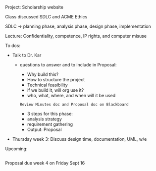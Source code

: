 Project: Scholarship website

Class discussed SDLC and ACME Ethics

SDLC -> planning phase, analysis phase, design phase, implementation

Lecture: Confidentiality, competence, IP rights, and computer misuse

To dos: 

  - Talk to Dr. Kar
    - questions to answer and to include in Proposal:
        - Why build this?
        - How to structure the project
        - Technical feasibility 
        - if we build it, will org use it?
        - who, what, where, and when will it be used
        ```
        Review Minutes doc and Proposal doc on Blackboard
        ```
        
        - 3 steps for this phase:
        - analysis strategy
        - requirement gathering
        - Output: Proposal
        
        
        
  - Thursday week 3: Discuss design time, documentation, UML, w/e

Upcoming:

 <h2>  </h2>

Proposal due week 4 on Friday Sept 16
